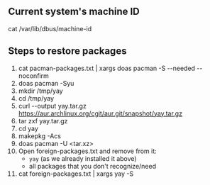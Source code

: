 ## Current system's machine ID

cat /var/lib/dbus/machine-id

## Steps to restore packages

1. cat pacman-packages.txt | xargs doas pacman -S --needed --noconfirm
1. doas pacman -Syu
1. mkdir /tmp/yay
1. cd /tmp/yay
1. curl --output yay.tar.gz https://aur.archlinux.org/cgit/aur.git/snapshot/yay.tar.gz
1. tar zxf yay.tar.gz
1. cd yay
1. makepkg -Acs
1. doas pacman -U <tar.xz>
1. Open foreign-packages.txt and remove from it:
     - `yay` (as we already installed it above)
     - all packages that you don't recognize/need
1. cat foreign-packages.txt | xargs yay -S
